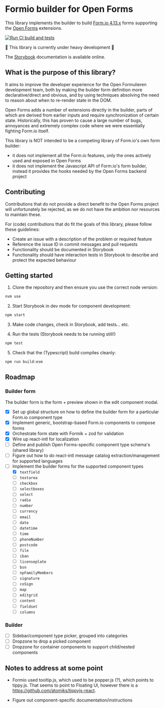 # Formio builder for Open Forms

This library implements the builder to build
[Form.io 4.13.x](https://github.com/formio/formio.js/tree/4.13.x/) forms supporting the
[Open Forms](https://github.com/open-formulieren/open-forms) extensions.

[![Run CI build and tests](https://github.com/open-formulieren/formio-builder/actions/workflows/ci.yml/badge.svg)](https://github.com/open-formulieren/formio-builder/actions/workflows/ci.yml)

:construction: This library is currently under heavy development :construction:

The [Storybook](https://open-formulieren.github.io/formio-builder/) documentation is available
online.

## What is the purpose of this library?

It aims to improve the developer experience for the Open Formulieren development team, both by
making the builder form definition more declarative/direct and obvious, and by using techniques
absolving the need to reason about when to re-render state in the DOM.

Open Forms adds a number of extensions directly in the builder, parts of which are derived from
earlier inputs and require synchronization of certain state. Historically, this has proven to cause
a large number of bugs, annoyances and extremely complex code where we were essentially fighting
Form.io itself.

This library is NOT intended to be a competing library of Form.io's own form builder:

- it does not implement all the Form.io features, only the ones actively used and exposed in Open
  Forms
- it does not implement the Javascript API of Form.io's form builder, instead it provides the hooks
  needed by the Open Forms backend project

## Contributing

Contributions that do not provide a direct benefit to the Open Forms project will unfortunately be
rejected, as we do not have the ambition nor resources to maintain these.

For (code) contributions that do fit the goals of this library, please follow these guidelines:

- Create an issue with a description of the problem or required feature
- Reference the issue ID in commit messages and pull requests
- Functionality should be documented in Storybook
- Functionality should have interaction tests in Storybook to describe and protect the expected
  behaviour

## Getting started

1. Clone the repository and then ensure you use the correct node version:

```bash
nvm use
```

2. Start Storybook in dev mode for component development:

```bash
npm start
```

3. Make code changes, check in Storybook, add tests... etc.

4. Run the tests (Storybook needs to be running still!)

```bash
npm test
```

5. Check that the (Typescript) build compiles cleanly:

```bash
npm run build:esm
```

## Roadmap

### Builder form

The builder form is the form + preview shown in the edit component modal.

- [x] Set up global structure on how to define the builder form for a particular Form.io component
      type
- [x] Implement generic, bootstrap-based Form.io components to compose forms
- [x] Orchestrate form state with Formik + zod for validation
- [x] Wire up react-intl for localization
- [ ] Define and publish Open Forms-specific component type schema's (shared library)
- [ ] Figure out how to do react-intl message catalog extraction/management for supported languages
- [ ] Implement the builder forms for the supported component types
  - [x] `textfield`
  - [ ] `textarea`
  - [ ] `checkbox`
  - [ ] `selectboxes`
  - [ ] `select`
  - [ ] `radio`
  - [ ] `number`
  - [ ] `currency`
  - [ ] `email`
  - [ ] `date`
  - [ ] `datetime`
  - [ ] `time`
  - [ ] `phoneNumber`
  - [ ] `postcode`
  - [ ] `file`
  - [ ] `iban`
  - [ ] `licenseplate`
  - [ ] `bsn`
  - [ ] `npFamilyMembers`
  - [ ] `signature`
  - [ ] `coSign`
  - [ ] `map`
  - [ ] `editgrid`
  - [ ] `content`
  - [ ] `fieldset`
  - [ ] `columns`

### Builder

- [ ] Sidebar/component type picker, grouped into categories
- [ ] Dropzone to drop a picked component
- [ ] Dropzone for container components to support child/nested components

## Notes to address at some point

- Formio used tooltip.js, which used to be popper.js (?), which points to tippy.js. That seems to
  point to Floating UI, however there is a https://github.com/atomiks/tippyjs-react.

- Figure out component-specific documentation/instructions
